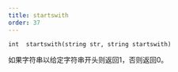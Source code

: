 ```yaml
---
title: startswith
order: 37
---
```

`int  startswith(string str, string startswith)`

如果字符串以给定字符串开头则返回1，否则返回0。
